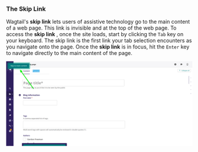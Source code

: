### The Skip Link

Wagtail's **skip link** lets users of assistive technology go to the main content of a web page. This link is invisible and at the top of the web page. To access the **skip link** , once the site loads, start by clicking the `Tab` key on your keyboard. The skip link is the first link your tab selection encounters as you navigate onto the page. Once the **skip link** is in focus, hit the `Enter` key to navigate directly to the main content of the page.

![A screenshot showing the skip link on top of the Wagtail admin CMS page](./wagtail-skip-link-image.png)
